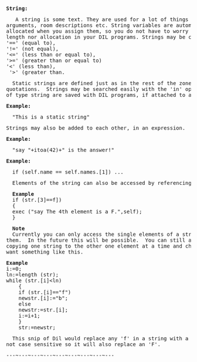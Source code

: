 <div class="mw-parser-output"><p><br />
<span id="str"></span>
</p>
<pre><b>String:</b>
</pre>
<pre>   A string is some text. They are used for a lot of things such as command
arguments, room descriptions etc. String variables are automatically resized and
allocated when you assign them, so you do not have to worry about the string
length nor allocation in your DIL programs. Strings may be compared either with
'==' (equal to),
'!=' (not equal),
'&lt;=' (less than or equal to),
'&gt;=' (greater than or equal to)
'&lt;' (less than),
 '&gt;' (greater than.
</pre>
<pre>  Static strings are defined just as in the rest of the zone, within double
quotations.  Strings may be searched easily with the 'in' operator.  Variables
of type string are saved with DIL programs, if attached to a saved unit.
</pre>
<pre><b>Example:</b>
</pre>
<pre>  "This is a static string"
</pre>
<pre>Strings may also be added to each other, in an expression.
</pre>
<pre><b>Example:</b>
</pre>
<pre>  "say "+itoa(42)+" is the answer!"
</pre>
<pre><b>Example:</b>
</pre>
<pre>  if (self.name == self.names.[1]) ...
</pre>
<pre>  Elements of the string can also be accessed by referencing them by their position.
</pre>
<pre>  <b>Example</b>
  if (str.[3]==f])
  {
  exec ("say The 4th element is a F.",self);
  }
</pre>
<pre>  <b>Note</b>
  Currently you can only access the single elements of a string you can not set
them.  In the future this will be possible.  You can still accomplish this by
copying one string to the other one element at a time and changing any that you
want something like this.
</pre>
<pre><b>Example</b>
i:=0;
ln:=length (str);
while (str.[i]&lt;ln)
	{
	if (str.[i]=="f")
	newstr.[i]:="b";
	else
	newstr:=str.[i];
	i:=i+1;
	}
	str:=newstr;
</pre>
<pre>  This snip of Dil would replace any 'f' in a string with a 'b' remember dil is
not case sensitive so it will also replace an 'F'.
</pre>
<pre>---~---~---~---~---~---~---~---~---
</pre></div>
